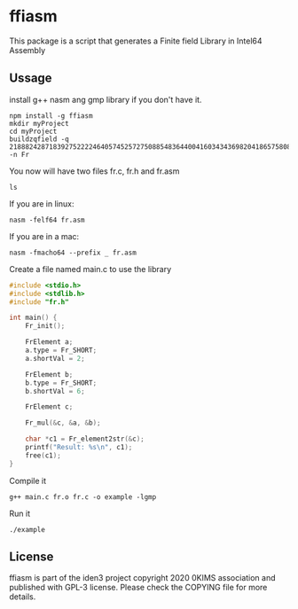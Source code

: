 # ffiasm

This package is a script that generates a Finite field Library in Intel64 Assembly

## Ussage

install g++ nasm ang gmp library if you don't have it.

```
npm install -g ffiasm
mkdir myProject
cd myProject
buildzqfield -q 21888242871839275222246405745257275088548364400416034343698204186575808495617 -n Fr
```

You now will have two files fr.c, fr.h and fr.asm

```
ls
```

If you are in linux:

```
nasm -felf64 fr.asm
```

If you are in a mac:

```
nasm -fmacho64 --prefix _ fr.asm
```

Create a file named main.c to use the library

```C
#include <stdio.h>
#include <stdlib.h>
#include "fr.h"

int main() {
    Fr_init();

    FrElement a;
    a.type = Fr_SHORT;
    a.shortVal = 2;

    FrElement b;
    b.type = Fr_SHORT;
    b.shortVal = 6;

    FrElement c;

    Fr_mul(&c, &a, &b);

    char *c1 = Fr_element2str(&c);
    printf("Result: %s\n", c1);
    free(c1);
}
```

Compile it

```
g++ main.c fr.o fr.c -o example -lgmp
```

Run it
```
./example
```

## License

ffiasm is part of the iden3 project copyright 2020 0KIMS association and published with GPL-3 license. Please check the COPYING file for more details.

